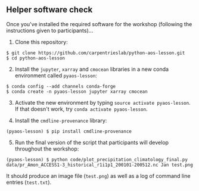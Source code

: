 ## Helper software check

Once you've installed the required software for the workshop (following the instructions given to participants)...

1. Clone this repository:

```
$ git clone https://github.com/carpentrieslab/python-aos-lesson.git
$ cd python-aos-lesson
```

2. Install the `jupyter`, `xarray` and `cmocean` libraries in a new conda environment called `pyaos-lesson`:

```
$ conda config --add channels conda-forge
$ conda create -n pyaos-lesson jupyter xarray cmocean
```

3. Activate the new environment by typing `source activate pyaos-lesson`. If that doesn't work, try `conda activate pyaos-lesson`.

4. Install the `cmdline-provenance` library: 

```
(pyaos-lesson) $ pip install cmdline-provenance
```

5. Run the final version of the script that participants will develop throughout the workshop:

```
(pyaos-lesson) $ python code/plot_precipitation_climatology_final.py data/pr_Amon_ACCESS1-3_historical_r1i1p1_200101-200512.nc Jan test.png
```

It should produce an image file (`test.png`) as well as a log of command line entries (`test.txt`).
